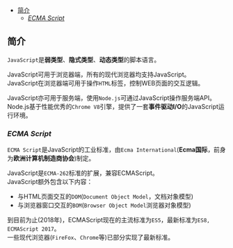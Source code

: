 <!-- TOC -->

- [简介](#简介)
	- [*ECMA Script*](#ecma-script)

<!-- /TOC -->



## 简介
`JavaScript`是**弱类型**、**隐式类型**、**动态类型**的脚本语言。

JavaScript可用于浏览器端，所有的现代浏览器均支持JavaScript。  
JavaScript在浏览器端可用于操作`HTML`标签，控制WEB页面的交互逻辑。

JavaScript亦可用于服务端，使用`Node.js`可通过JavaScript操作服务端API。  
Node.js基于性能优秀的`Chrome V8`引擎，提供了一套**事件驱动I/O**的JavaScript运行环境。

### *ECMA Script*
`ECMA Script`是JavaScript的工业标准，由`Ecma International`(**Ecma国际**，前身为**欧洲计算机制造商协会**)制定。

JavaScript是`ECMA-262`标准的扩展，兼容ECMAScript。  
JavaScript额外包含以下内容：

- 与HTML页面交互的`DOM`(`Document Object Model`，文档对象模型)
- 与浏览器窗口交互的`BOM`(`Browser Object Model`浏览器对象模型)

到目前为止(2018年)，ECMAScript现在的主流标准为`ES5`，最新标准为`ES8, ECMAScript 2017`。  
一些现代浏览器(`FireFox`、`Chrome`等)已部分实现了最新标准。
